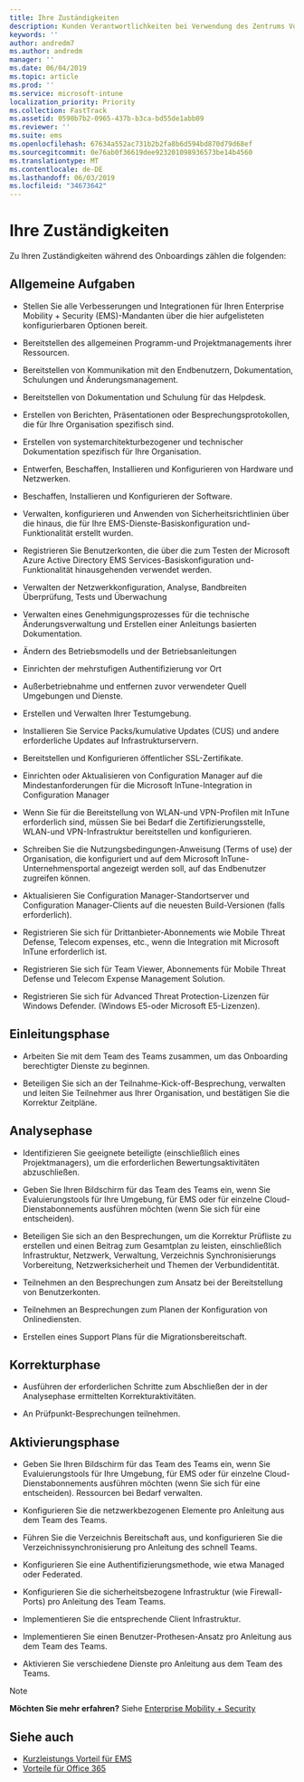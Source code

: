 ```yaml
---
title: Ihre Zuständigkeiten
description: Kunden Verantwortlichkeiten bei Verwendung des Zentrums Vorteile
keywords: ''
author: andredm7
ms.author: andredm
manager: ''
ms.date: 06/04/2019
ms.topic: article
ms.prod: ''
ms.service: microsoft-intune
localization_priority: Priority
ms.collection: FastTrack
ms.assetid: 0590b7b2-0965-437b-b3ca-bd55de1abb09
ms.reviewer: ''
ms.suite: ems
ms.openlocfilehash: 67634a552ac731b2b2fa8b6d594bd870d79d68ef
ms.sourcegitcommit: 0e76ab0f36619dee923201098936573be14b4560
ms.translationtype: MT
ms.contentlocale: de-DE
ms.lasthandoff: 06/03/2019
ms.locfileid: "34673642"
---
```

# <a name="your-responsibilities"></a>Ihre Zuständigkeiten

Zu Ihren Zuständigkeiten während des Onboardings zählen die folgenden:

## <a name="general-responsibilities"></a>Allgemeine Aufgaben

-   Stellen Sie alle Verbesserungen und Integrationen für Ihren Enterprise Mobility + Security (EMS)-Mandanten über die hier aufgelisteten konfigurierbaren Optionen bereit.

-   Bereitstellen des allgemeinen Programm-und Projektmanagements ihrer Ressourcen.

-   Bereitstellen von Kommunikation mit den Endbenutzern, Dokumentation, Schulungen und Änderungsmanagement.

-   Bereitstellen von Dokumentation und Schulung für das Helpdesk.

-   Erstellen von Berichten, Präsentationen oder Besprechungsprotokollen, die für Ihre Organisation spezifisch sind.

-   Erstellen von systemarchitekturbezogener und technischer Dokumentation spezifisch für Ihre Organisation.

-   Entwerfen, Beschaffen, Installieren und Konfigurieren von Hardware und Netzwerken.

-   Beschaffen, Installieren und Konfigurieren der Software.

-   Verwalten, konfigurieren und Anwenden von Sicherheitsrichtlinien über die hinaus, die für Ihre EMS-Dienste-Basiskonfiguration und-Funktionalität erstellt wurden.

-   Registrieren Sie Benutzerkonten, die über die zum Testen der Microsoft Azure Active Directory EMS Services-Basiskonfiguration und-Funktionalität hinausgehenden verwendet werden.

-   Verwalten der Netzwerkkonfiguration, Analyse, Bandbreiten Überprüfung, Tests und Überwachung

-   Verwalten eines Genehmigungsprozesses für die technische Änderungsverwaltung und Erstellen einer Anleitungs basierten Dokumentation.

-   Ändern des Betriebsmodells und der Betriebsanleitungen

-   Einrichten der mehrstufigen Authentifizierung vor Ort

-   Außerbetriebnahme und entfernen zuvor verwendeter Quell Umgebungen und Dienste.

-   Erstellen und Verwalten Ihrer Testumgebung.

-   Installieren Sie Service Packs/kumulative Updates (CUS) und andere erforderliche Updates auf Infrastrukturservern.

-   Bereitstellen und Konfigurieren öffentlicher SSL-Zertifikate.

-   Einrichten oder Aktualisieren von Configuration Manager auf die Mindestanforderungen für die Microsoft InTune-Integration in Configuration Manager

-   Wenn Sie für die Bereitstellung von WLAN-und VPN-Profilen mit InTune erforderlich sind, müssen Sie bei Bedarf die Zertifizierungsstelle, WLAN-und VPN-Infrastruktur bereitstellen und konfigurieren.

-   Schreiben Sie die Nutzungsbedingungen-Anweisung (Terms of use) der Organisation, die konfiguriert und auf dem Microsoft InTune-Unternehmensportal angezeigt werden soll, auf das Endbenutzer zugreifen können.

-   Aktualisieren Sie Configuration Manager-Standortserver und Configuration Manager-Clients auf die neuesten Build-Versionen (falls erforderlich).

-   Registrieren Sie sich für Drittanbieter-Abonnements wie Mobile Threat Defense, Telecom expenses, etc., wenn die Integration mit Microsoft InTune erforderlich ist.

-   Registrieren Sie sich für Team Viewer, Abonnements für Mobile Threat Defense und Telecom Expense Management Solution.

-   Registrieren Sie sich für Advanced Threat Protection-Lizenzen für Windows Defender. (Windows E5-oder Microsoft E5-Lizenzen).

## <a name="initiate-phase"></a>Einleitungsphase

-   Arbeiten Sie mit dem Team des Teams zusammen, um das Onboarding berechtigter Dienste zu beginnen.

-   Beteiligen Sie sich an der Teilnahme-Kick-off-Besprechung, verwalten und leiten Sie Teilnehmer aus Ihrer Organisation, und bestätigen Sie die Korrektur Zeitpläne.

## <a name="assess-phase"></a>Analysephase

-   Identifizieren Sie geeignete beteiligte (einschließlich eines Projektmanagers), um die erforderlichen Bewertungsaktivitäten abzuschließen.

-   Geben Sie Ihren Bildschirm für das Team des Teams ein, wenn Sie Evaluierungstools für Ihre Umgebung, für EMS oder für einzelne Cloud-Dienstabonnements ausführen möchten (wenn Sie sich für eine entscheiden).

-   Beteiligen Sie sich an den Besprechungen, um die Korrektur Prüfliste zu erstellen und einen Beitrag zum Gesamtplan zu leisten, einschließlich Infrastruktur, Netzwerk, Verwaltung, Verzeichnis Synchronisierungs Vorbereitung, Netzwerksicherheit und Themen der Verbundidentität.

-   Teilnehmen an den Besprechungen zum Ansatz bei der Bereitstellung von Benutzerkonten.

-   Teilnehmen an Besprechungen zum Planen der Konfiguration von Onlinediensten.

-   Erstellen eines Support Plans für die Migrationsbereitschaft.

## <a name="remediate-phase"></a>Korrekturphase

-   Ausführen der erforderlichen Schritte zum Abschließen der in der Analysephase ermittelten Korrekturaktivitäten.

-   An Prüfpunkt-Besprechungen teilnehmen.

## <a name="enable-phase"></a>Aktivierungsphase

-   Geben Sie Ihren Bildschirm für das Team des Teams ein, wenn Sie Evaluierungstools für Ihre Umgebung, für EMS oder für einzelne Cloud-Dienstabonnements ausführen möchten (wenn Sie sich für eine entscheiden). Ressourcen bei Bedarf verwalten.

-   Konfigurieren Sie die netzwerkbezogenen Elemente pro Anleitung aus dem Team des Teams.

-   Führen Sie die Verzeichnis Bereitschaft aus, und konfigurieren Sie die Verzeichnissynchronisierung pro Anleitung des schnell Teams.

-   Konfigurieren Sie eine Authentifizierungsmethode, wie etwa Managed oder Federated. 

-   Konfigurieren Sie die sicherheitsbezogene Infrastruktur (wie Firewall-Ports) pro Anleitung des Team Teams.

-   Implementieren Sie die entsprechende Client Infrastruktur.

-   Implementieren Sie einen Benutzer-Prothesen-Ansatz pro Anleitung aus dem Team des Teams.

-   Aktivieren Sie verschiedene Dienste pro Anleitung aus dem Team des Teams.

> [!NOTE]
> **Möchten Sie mehr erfahren?** Siehe [Enterprise Mobility + Security](https://www.microsoft.com/en-us/cloud-platform/enterprise-mobility)

## <a name="see-also"></a>Siehe auch

- [Kurzleistungs Vorteil für EMS](EMS-fasttrack-benefit-for-EMS.md)
- [Vorteile für Office 365](O365-fasttrack-benefit-for-office-365.md)

